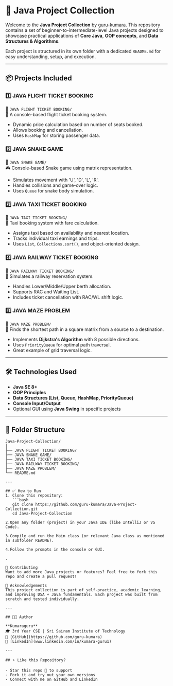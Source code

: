 
# 🚀 Java Project Collection

Welcome to the **Java Project Collection** by [guru-kumara](https://github.com/guru-kumara). This repository contains a set of beginner-to-intermediate-level Java projects designed to showcase practical applications of **Core Java**, **OOP concepts**, and **Data Structures & Algorithms**.

Each project is structured in its own folder with a dedicated `README.md` for easy understanding, setup, and execution.

---

## 📦 Projects Included

### 1️⃣ JAVA FLIGHT TICKET BOOKING
📁 `JAVA FLIGHT TICKET BOOKING/`  
🎯 A console-based flight ticket booking system.
- Dynamic price calculation based on number of seats booked.
- Allows booking and cancellation.
- Uses `HashMap` for storing passenger data.

### 2️⃣ JAVA SNAKE GAME
📁 `JAVA SNAKE GAME/`  
🎮 Console-based Snake game using matrix representation.
- Simulates movement with 'U', 'D', 'L', 'R'.
- Handles collisions and game-over logic.
- Uses `Queue` for snake body simulation.

### 3️⃣ JAVA TAXI TICKET BOOKING
📁 `JAVA TAXI TICKET BOOKING/`  
🚖 Taxi booking system with fare calculation.
- Assigns taxi based on availability and nearest location.
- Tracks individual taxi earnings and trips.
- Uses `List`, `Collections.sort()`, and object-oriented design.

### 4️⃣ JAVA RAILWAY TICKET BOOKING
📁 `JAVA RAILWAY TICKET BOOKING/`  
🚆 Simulates a railway reservation system.
- Handles Lower/Middle/Upper berth allocation.
- Supports RAC and Waiting List.
- Includes ticket cancellation with RAC/WL shift logic.

### 5️⃣ JAVA MAZE PROBLEM
📁 `JAVA MAZE PROBLEM/`  
🧩 Finds the shortest path in a square matrix from a source to a destination.
- Implements **Dijkstra's Algorithm** with 8 possible directions.
- Uses `PriorityQueue` for optimal path traversal.
- Great example of grid traversal logic.

---

## 🛠 Technologies Used
- **Java SE 8+**
- **OOP Principles**
- **Data Structures (List, Queue, HashMap, PriorityQueue)**
- **Console Input/Output**
- Optional GUI using **Java Swing** in specific projects

---

## 📁 Folder Structure
```
Java-Project-Collection/
│
├── JAVA FLIGHT TICKET BOOKING/
├── JAVA SNAKE GAME/
├── JAVA TAXI TICKET BOOKING/
├── JAVA RAILWAY TICKET BOOKING/
├── JAVA MAZE PROBLEM/
└── README.md

---

## ✅ How to Run
1. Clone this repository:
   ```bash
   git clone https://github.com/guru-kumara/Java-Project-Collection.git
   cd Java-Project-Collection

2.Open any folder (project) in your Java IDE (like IntelliJ or VS Code).

3.Compile and run the Main class (or relevant Java class as mentioned in subfolder README).

4.Follow the prompts in the console or GUI.

.

📌 Contributing
Want to add more Java projects or features? Feel free to fork this repo and create a pull request!

🙌 Acknowledgements
This project collection is part of self-practice, academic learning, and improving DSA + Java fundamentals. Each project was built from scratch and tested individually.

---

## 👨‍💻 Author

**Kumaraguru**  
🎓 3rd Year CSE | Sri Sairam Institute of Technology  
🔗 [GitHub](https://github.com/guru-kumara)  
🔗 [LinkedIn](www.linkedin.com/in/kumara-guru1)

---

## ⭐ Like this Repository?

- Star this repo 🌟 to support
- Fork it and try out your own versions
- Connect with me on GitHub and LinkedIn
